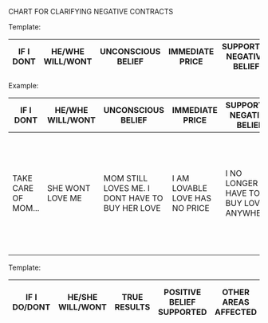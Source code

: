 CHART FOR CLARIFYING NEGATIVE CONTRACTS

Template:

|IF I DONT|HE/WHE WILL/WONT|UNCONSCIOUS BELIEF|IMMEDIATE PRICE|SUPPORTED NEGATIVE BELIEF|OTHER AREAS AFFECTED | TRUE PRICE
|---------------|-----------------|-------------|--------------|------------|---------------------|----------------|


Example: 

|IF I DONT|HE/WHE WILL/WONT|UNCONSCIOUS BELIEF|IMMEDIATE PRICE|SUPPORTED NEGATIVE BELIEF|OTHER AREAS AFFECTED | TRUE PRICE
|---------------|-----------------|-------------|--------------|------------|---------------------|----------------|
|TAKE CARE OF MOM...|SHE WONT LOVE ME|MOM STILL LOVES ME. I DONT HAVE TO BUY HER LOVE| I AM LOVABLE LOVE HAS NO PRICE|I NO LONGER HAVE TO BUY LOVE ANYWHERE|I GIVE AND RECEIVE MORE LOVE AND CREATE FULFILLING RELATIONSHIPS|MOM STANDS ON HER OWN TWO FEET. SHE GETS LOVE RATHER THAN SERVICE|


Template:

|IF I DO/DONT|HE/SHE WILL/WONT|TRUE RESULTS|POSITIVE BELIEF SUPPORTED|OTHER AREAS AFFECTED|POSITIVE RESULTS TO ME|POSITIVE RESULTS TO OTHER|
|------------|----------------|------------|-------------------------|--------------------|----------------------|-------------------------|
